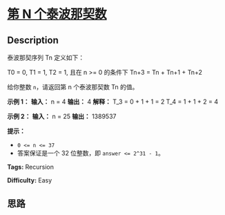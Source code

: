 # [第 N 个泰波那契数][title]

## Description

泰波那契序列 Tn 定义如下：

T0 = 0, T1 = 1, T2 = 1, 且在 n >= 0 的条件下 Tn+3 = Tn \+ Tn+1 \+ Tn+2

给你整数 `n`，请返回第 n 个泰波那契数 Tn 的值。



**示例 1：**
            **输入：** n = 4    **输出：** 4    **解释：**    T_3 = 0 + 1 + 1 = 2    T_4 = 1 + 1 + 2 = 4    

**示例 2：**
            **输入：** n = 25    **输出：** 1389537    



**提示：**

  * `0 <= n <= 37`
  * 答案保证是一个 32 位整数，即 `answer <= 2^31 - 1`。


**Tags:** Recursion

**Difficulty:** Easy

## 思路

[title]: https://leetcode-cn.com/problems/n-th-tribonacci-number
